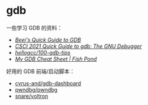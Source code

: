 # gdb

一些学习 GDB 的资料：

- _[Beej's Quick Guide to GDB](https://beej.us/guide/bggdb/)_
- _[CSCI 2021 Quick Guide to gdb: The GNU Debugger](https://www-users.cse.umn.edu/~kauffman/tutorials/gdb)_
- _[hellogcc/100-gdb-tips](https://github.com/hellogcc/100-gdb-tips)_
- _[My GDB Cheat Sheet | Fish Pond](https://fishg.top/posts/e87455d1)_

好用的 GDB 前端/启动脚本：

- [cyrus-and/gdb-dashboard](https://github.com/cyrus-and/gdb-dashboard)
- [pwndbg/pwndbg](https://github.com/pwndbg/pwndbg)
- [snare/voltron](https://github.com/snare/voltron)
